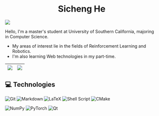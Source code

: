 <div id="title" align=center>

# Sicheng He

</div>

![](https://komarev.com/ghpvc/?username=hesic73)

Hello, I'm a master's student at University of Southern California, majoring in Computer Science.
- My areas of interest lie in the fields of Reinforcement Learning and Robotics.
- I'm also learning Web technologies in my part-time.

| <img align="center" src="https://github-readme-stats.vercel.app/api?username=hesic73&show_icons=true&hide_border=true" /> | <img align="center" src="https://github-readme-stats.vercel.app/api/top-langs/?username=hesic73&hide=jinja,html,css,scss,tex&exclude_repo=hesic73,blog,hesic73.github.io,resume&langs_count=5&layout=compact&hide_border=true" /> |
| ------------------------------------------------------------ | ------------------------------------------------------------ |


## 💻 Technologies

![Git](https://img.shields.io/badge/git-%23F05033.svg?style=for-the-badge&logo=git&logoColor=white)
![Markdown](https://img.shields.io/badge/markdown-%23000000.svg?style=for-the-badge&logo=markdown&logoColor=white)
![LaTeX](https://img.shields.io/badge/latex-%23008080.svg?style=for-the-badge&logo=latex&logoColor=white)
![Shell Script](https://img.shields.io/badge/shell_script-%23121011.svg?style=for-the-badge&logo=gnu-bash&logoColor=white)
![CMake](https://img.shields.io/badge/CMake-%23008FBA.svg?style=for-the-badge&logo=cmake&logoColor=white)

![NumPy](https://img.shields.io/badge/numpy-%23013243.svg?style=for-the-badge&logo=numpy&logoColor=white)
![PyTorch](https://img.shields.io/badge/PyTorch-%23EE4C2C.svg?style=for-the-badge&logo=PyTorch&logoColor=white)
![Qt](https://img.shields.io/badge/-Qt-41cd52?style=for-the-badge&logo=Qt&logoColor=white)


